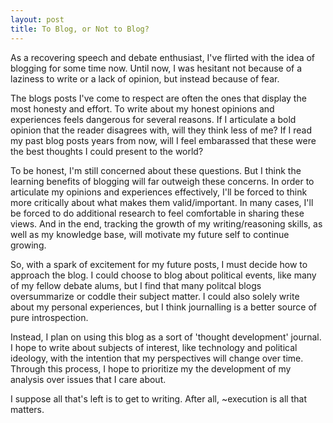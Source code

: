 ```yaml
---
layout: post
title: To Blog, or Not to Blog? 
---
```


As a recovering speech and debate enthusiast, I've flirted with the idea of blogging for some time now. Until now, I was hesitant not because of a laziness to write or a lack of opinion, but instead because of fear. 

The blogs posts I've come to respect are often the ones that display the most honesty and effort. To write about my honest opinions and experiences feels dangerous for several reasons. If I articulate a bold opinion that the reader disagrees with, will they think less of me? If I read my past blog posts years from now, will I feel embarassed that these were the best thoughts I could present to the world? 

To be honest, I'm still concerned about these questions. But I think the learning benefits of blogging will far outweigh these concerns. In order to articulate my opinions and experiences effectively, I'll be forced to think more critically about what makes them valid/important. In many cases, I'll be forced to do additional research to feel comfortable in sharing these views. And in the end, tracking the growth of my writing/reasoning skills, as well as my knowledge base, will motivate my future self to continue growing. 

So, with a spark of excitement for my future posts, I must decide how to approach the blog. I could choose to blog about political events, like many of my fellow debate alums, but I find that many politcal blogs oversummarize or coddle their subject matter. I could also solely write about my personal experiences, but I think journalling is a better source of pure introspection.

Instead, I plan on using this blog as a sort of 'thought development' journal. I hope to write about subjects of interest, like technology and political ideology, with the intention that my perspectives will change over time. Through this process, I hope to prioritize my the development of my analysis over issues that I care about. 

I suppose all that's left is to get to writing. After all, ~execution is all that matters. 
